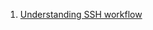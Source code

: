  1. [Understanding SSH workflow](https://medium.com/@Magical_Mudit/understanding-ssh-workflow-66a0e8d4bf65)
